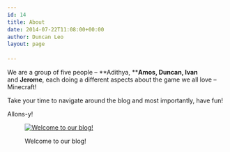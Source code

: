 ```yaml
---
id: 14
title: About
date: 2014-07-22T11:08:00+00:00
author: Duncan Leo
layout: page

---
```

We are a group of five people &#8211; **Adithya, ****Amos, Duncan, Ivan** and **Jerome**, each doing a different aspects about the game we all love &#8211; Minecraft!

Take your time to navigate around the blog and most importantly, have fun!

Allons-y!

<figure id="attachment_296" style="width: 620px" class="wp-caption aligncenter">

[<img class="wp-image-296 size-medium" src="/wp-content/uploads/2014/07/Logo1-620x76.png" alt="Welcome to our blog!" width="620" height="76" srcset="/wp-content/uploads/2014/07/Logo1-620x76.png 620w, /wp-content/uploads/2014/07/Logo1.png 854w" sizes="(max-width: 620px) 100vw, 620px" />](/wp-content/uploads/2014/07/Logo1.png)

<figcaption class="wp-caption-text">Welcome to our blog!</figcaption>
</figure> 

&nbsp;